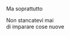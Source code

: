 <div>

Ma soprattutto

</div>


<div class="fragment">

Non stancatevi mai<br>
di imparare cose nuove

</div>


<aside class="notes">
</aside>
 